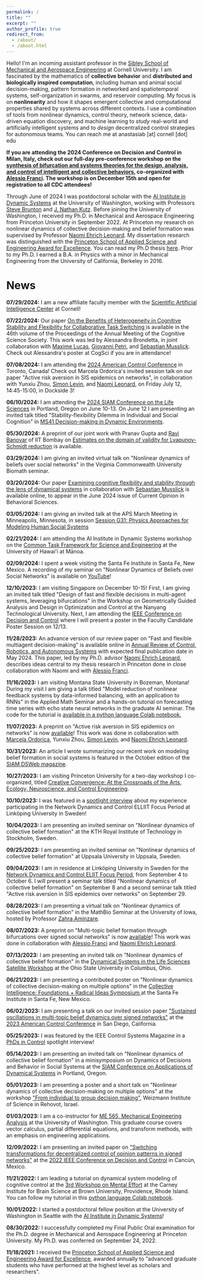 ```yaml
---
permalink: /
title: ""
excerpt: ""
author_profile: true
redirect_from: 
  - /about/
  - /about.html
---
```



Hello! I'm an incoming assistant professor in the [Sibley School of Mechanical and Aerospace Engineering](https://www.mae.cornell.edu/mae) at Cornell University. I am fascinated by the mathematics of **collective behavior** and **distributed and biologically inspired computation**, including human and animal social decision-making, pattern formation in networked and spatiotemporal systems, self-organization in swarms, and reservoir computing. My focus is on **nonlinearity** and how it shapes emergent collective and computational properties shared by systems across different contexts. I use a combination of tools from nonlinear dynamics, control theory, network science, data-driven equation discovery, and machine learning to *study* real-world and artificially intelligent systems and to *design* decentralized control strategies for autonomous teams. You can reach me at anastasiab [at] cornell [dot] edu 

**If you are attending the 2024 Conference on Decision and Control in Milan, Italy, check out our full-day pre-conference workshop on the [synthesis of bifurcation and systems theories for the design, analysis, and control of intelligent and collective behaviors](https://sites.google.com/view/cdc2024-bifurcations-workshop), co-organized with [Alessio Franci](https://sites.google.com/site/francialessioac/). The workshop is on December 15th and open for registration to all CDC attendees!**

Through June of 2024 I was postdoctoral scholar with the [AI Institute in Dynamic Systems](http://dynamicsai.org/) at the University of Washington, working with Professors [Steve Brunton](https://www.eigensteve.com/) and [J. Nathan Kutz](https://amath.washington.edu/people/j-nathan-kutz). Before joining the University of Washington, I received my Ph.D. in Mechanical and Aerospace Engineering from Princeton University in September 2022. At Princeton my research on nonlinear dynamics of collective decision-making and belief formation was supervised by Professor [Naomi Ehrich Leonard](https://naomi.princeton.edu/). My dissertation research was distinguished with the [Princeton School of Applied Science and Engineering Award for Excellence](https://engineering.princeton.edu/news/2021/12/08/award-excellence-honors-graduate-student-achievement-2). You can read my Ph.D thesis [here](https://naomi.princeton.edu/wp-content/uploads/sites/744/2022/09/AnastasiaThesis.pdf). Prior to my Ph.D. I earned a B.A. in Physics with a minor in Mechanical Engineering from the University of California, Berkeley in 2016.


News 
======


**07/29/2024:** I am a new affiliate faculty member with the [Scientific Artificial Intelligence Center](https://sciaicenter.engineering.cornell.edu/news/sciai-center-welcomes-new-affiliate-faculty-members/) at Cornell!

**07/22/2024:** Our paper [On the Benefits of Heterogeneity in Cognitive Stability and Flexibility for Collaborative Task Switching
](https://escholarship.org/uc/item/6b47b61g) is available in the 46th volume of the Proceedings of the Annual Meeting of the Cognitive Science Society. This work was led by Alessandra Brondetta, in joint collaboration with [Maxime Lucas](https://maximelucas.github.io/), [Giovanni Petri](https://www.networkscienceinstitute.org/people/giovanni-petri), and [Sebastian Musslick](https://smusslick.com/). Check out Alessandra's poster at CogSci if you are in attendance!

**07/08/2024:** I am attending the [2024 American Control Conference](https://acc2024.a2c2.org/) in Toronto, Canada! Check out Marcela Ordorica's invited session talk on our paper "Active risk aversion in SIS epidemics on networks", in collaboration with Yunxiu Zhou, [Simon Levin](https://slevin.princeton.edu/), and [Naomi Leonard](https://naomi.princeton.edu/), on Friday July 12, 14:45-15:00, in Dockside 3! 

**06/10/2024:** I am attending the [2024 SIAM Conference on the Life Sciences](https://www.siam.org/conferences/cm/conference/ls24) in Portland, Oregon on June 10-13. On June 12 I am presenting an invited talk titled "Stability-flexibility Dilemma in Individual and Social Cognition" in [MS41 Decision-making in Dynamic Environments](https://meetings.siam.org/sess/dsp_programsess.cfm?SESSIONCODE=79282).

**05/30/2024:** A preprint of our joint work with Pranav Gupta and [Ravi Banovar](https://sites.google.com/view/ravibanavar/) of IIT Bombay on [Estimates on the domain of validity for Lyapunov-Schmidt reduction](https://arxiv.org/abs/2406.00066) is available.

**03/29/2024:** I am giving an invited virtual talk on "Nonlinear dynamics of beliefs over social networks" in the Virginia Commonwealth University Biomath seminar. 

**03/20/2024:** Our paper [Examining cognitive flexibility and stability through the lens of dynamical systems](https://www.sciencedirect.com/science/article/pii/S2352154624000263) in collaboration with [Sebastian Musslick](https://musslick.github.io/) is available online, to appear in the June 2024 issue of Current Opinion in Behavioral Sciences.

**03/05/2024:** I am giving an invited talk at the APS March Meeting in Minneapolis, Minnesota, in session [Session G31: Physics Approaches for Modeling Human Social Systems
](https://meetings.aps.org/Meeting/MAR24/Session/G31.1)

**02/21/2024:** I am attending the AI Institute in Dynamic Systems workshop on the [Common Task Framework for Science and Engineering](https://dynamicsai.org/workshops/CTFworkshop/) at the University of Hawai'i at Mānoa.

**02/09/2024:** I spent a week visiting the Santa Fe Institute in Santa Fe, New Mexico. A recording of my seminar on "Nonlinear Dynamics of Beliefs over Social Networks" is available on [YouTube](https://www.youtube.com/watch?v=ujORe830f7g)!

**12/10/2023:** I am visiting Singapore on December 10-15! First, I am giving an invited talk titled "Design of fast and flexible decisions in multi-agent systems, leveraging bifurcations" in the Workshop on Geometrically Guided Analysis and Design in Optimization and Control at the Nanyang Technological University. Next, I am attending the [IEEE Conference on Decision and Control](https://cdc2023.ieeecss.org/) where I will present a poster in the Faculty Candidate Poster Session on 12/13.

**11/28/2023:** An advance version of our review paper on "Fast and flexible multiagent decision-making" is available online in [Annual Review of Control, Robotics, and Autonomous Systems](https://www.annualreviews.org/doi/abs/10.1146/annurev-control-090523-100059) with expected final publication date in May 2024. This paper, led by my Ph.D. advisor [Naomi Ehrich Leonard](https://naomi.princeton.edu/), describes ideas central to my thesis research in Princeton done in close collaboration with Naomi and with [Alessio Franci](https://sites.google.com/site/francialessioac/).

**11/16/2023:** I am visiting Montana State University in Bozeman, Montana! During my visit I am giving a talk titled "Model reduction of nonlinear feedback systems by data-informed balancing, with an application to RNNs" in the Applied Math Seminar and a hands-on tutorial on forecasting time series with echo state neural networks in the graduate AI seminar. The code for the tutorial is [available in a python language Colab notebook.](https://colab.research.google.com/drive/1MgvqiT2S52zK5GbK6LLHQ1BEAEgb0QGJ?usp=sharing)

**11/07/2023:** A preprint on "Active risk aversion in SIS epidemics on networks" is now [available](https://arxiv.org/abs/2311.02204)! This work was done in collaboration with [Marcela Ordorica](https://mae.princeton.edu/people/graduate-students/ordorica), Yunxiu Zhou, [Simon Levin](https://slevin.princeton.edu/), and [Naomi Ehrich Leonard](https://naomi.princeton.edu/).

**10/31/2023:** An article I wrote summarizing our recent work on modeling belief formation in social systems is featured in the October edition of the [SIAM DSWeb magazine](https://dsweb.siam.org/The-Magazine/Article/nonlinear-dynamics-of-beliefs-and-decisions-in-social-systems).

**10/27/2023:** I am visiting Princeton University for a two-day workshop I co-organized, titled [Creative Convergence:
At the Crossroads of the Arts, Ecology, Neuroscience, and Control Engineering](https://sites.google.com/view/creative-convergence-workshop/).

**10/10/2023:** I was featured in a [spotlight interview](https://liu.se/en/news-item/ambitious-guest-researcher-program-enhances-the-interdisciplinary-dialogue) about my experience participating in the Network Dynamics and Control
 ELLIIT Focus Period at Linköping University in Sweden!

**10/04/2023:** I am presenting an invited seminar on "Nonlinear dynamics of collective belief formation" at the KTH Royal Institute of Technology in Stockholm, Sweden. 

**09/25/2023:** I am presenting an invited seminar on "Nonlinear dynamics of collective belief formation" at Uppsala University in Uppsala, Sweden.

**09/04/2023:** I am in residence at Linköping University in Sweden for the [Network Dynamics and Control
 ELIIT Focus Period](https://elliit.se/news-and-events/focus-period-linkoping-2023/), from September 4 to October 6. I will present a seminar talk titled  "Nonlinear dynamics of collective belief formation" on September 8 and a second seminar talk titled "Active risk aversion in SIS epidemics over networks" on September 29. 

**08/28/2023:** I am presenting a virtual talk on "Nonlinear dynamics of collective belief formation" in the MathBio Seminar at the University of Iowa, hosted by Professor [Zahra Aminzare](https://math.uiowa.edu/people/zahra-aminzare).

**08/07/2023:** A preprint on "Multi-topic belief formation through bifurcations over signed social networks" is now [available](https://arxiv.org/abs/2308.02755)! This work was done in collaboration with [Alessio Franci](https://sites.google.com/site/francialessioac/) and [Naomi Ehrich Leonard](https://naomi.princeton.edu/).

**07/13/2023:** I am presenting an invited talk on "Nonlinear dynamics of collective belief formation" in the [Dynamical Systems in the Life Sciences Satellite Workshop](https://sites.google.com/d.umn.edu/dsls2023/home) at the Ohio State University in Columbus, Ohio.

**06/21/2023:** I am presenting a contributed poster on "Nonlinear dynamics of collective decision-making on multiple options"  in the [Collective Intelligence: Foundations + Radical Ideas Symposium
](https://www.santafe.edu/info/collective-intelligence-2023/about) at the Santa Fe Institute in Santa Fe, New Mexico.

**06/02/2023:** I am presenting a talk on our invited session paper ["Sustained oscillations in multi-topic belief dynamics over signed networks"](https://arxiv.org/abs/2210.00353) at the [2023 American Control Conference](https://acc2023.a2c2.org/) in San Diego, California.

**05/25/2023:** I was featured by the IEEE Control Systems Magazine in a [PhDs in Control](https://ieeexplore.ieee.org/document/10136420) spotlight interview!

**05/14/2023:** I am presenting an invited talk on "Nonlinear dynamics of collective belief formation" in a minisymposium on Dynamics of Decisions and Behavior in Social Systems at the [SIAM Conference on Applications of Dynamical Systems](https://www.siam.org/conferences/cm/conference/ds23) in Portland, Oregon.

**05/01/2023:** I am presenting a poster and a short talk on "Nonlinear dynamics of collective decision-making on multiple options" at the workshop ["From individual
to group decision making"](https://www.weizmann.ac.il/conferences/FITGD2023/), Weizmann Institute of Science in Rehovot, Israel.

**01/03/2023:** I am a co-instructor for [ME 565, Mechanical Engineering Analysis](https://faculty.washington.edu/sbrunton/me565/) at the University of Washington. This graduate course covers vector calculus, partial differential equations, and transform methods, with an emphasis on engineering applications. 

**12/09/2022:** I am presenting an invited paper on ["Switching transformations for decentralized control of opinion patterns in signed networks"](https://ieeexplore.ieee.org/abstract/document/9805772) at the [2022 IEEE Conference on Decision and Control](https://cdc2022.ieeecss.org/) in Cancún, Mexico.

**11/21/2022:** I am leading a tutorial on dynamical system modeling of cognitive control at the [3rd Workshop on Mental Effort](https://sites.google.com/view/mental-effort) at the Carney Institute for Brain Science at Brown University, Providence, Rhode Island. You can follow my tutorial in this [python language Colab notebook](https://drive.google.com/file/d/1NOA6vwDUw2xblq2v3CvLaGxE6QPpgELy/view?usp=sharing).

**10/01/2022:** I started a postdoctoral fellow position at the University of Washington in Seattle with the [AI Institute in Dynamic Systems](http://dynamicsai.org/)!

**08/30/2022:** I successfully completed my Final Public Oral examination for the Ph.D. degree in Mechanical and Aerospace Engineering at Princeton University. My Ph.D. was conferred on September 24, 2022. 

**11/18/2021:** I received the [Princeton School of Applied Science and Engineering Award for Excellence](https://engineering.princeton.edu/news/2021/12/08/award-excellence-honors-graduate-student-achievement-2), awarded annually to "advanced graduate students who have performed at the highest level as scholars and researchers".
